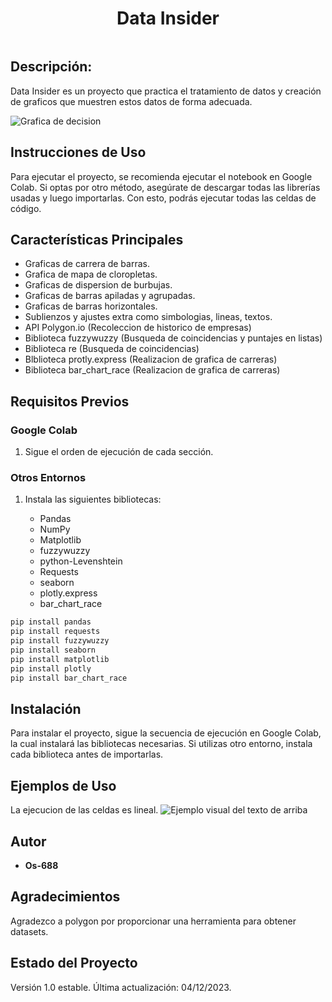 <p align="center">
   <h1 align="center"> Data Insider</h1>
</p>


<p align="center">
  <img src="" alt="">
</p>

## Descripción:

Data Insider es un proyecto que practica el tratamiento de datos y creación de graficos que muestren estos datos de forma adecuada.

![Grafica de decision]()

## Instrucciones de Uso

Para ejecutar el proyecto, se recomienda ejecutar el notebook en Google Colab. Si optas por otro método, asegúrate de descargar todas las librerías usadas y luego importarlas. Con esto, podrás ejecutar todas las celdas de código.

## Características Principales

- Graficas de carrera de barras.
- Grafica de mapa de cloropletas.
- Graficas de dispersion de burbujas.
- Graficas de barras apiladas y agrupadas.
- Graficas de barras horizontales.
- Sublienzos y ajustes extra como simbologias, lineas, textos.
- API Polygon.io (Recoleccion de historico de empresas)
- Biblioteca fuzzywuzzy (Busqueda de coincidencias y puntajes en listas)
- Biblioteca re (Busqueda de coincidencias)
- Blblioteca protly.express (Realizacion de grafica de carreras)
- Biblioteca bar_chart_race (Realizacion de grafica de carreras)


## Requisitos Previos

### Google Colab
1. Sigue el orden de ejecución de cada sección.

### Otros Entornos
1. Instala las siguientes bibliotecas:
   
   - Pandas
   - NumPy
   - Matplotlib
   - fuzzywuzzy
   - python-Levenshtein
   - Requests
   - seaborn
   - plotly.express
   - bar_chart_race


```python
pip install pandas
pip install requests
pip install fuzzywuzzy
pip install seaborn
pip install matplotlib
pip install plotly
pip install bar_chart_race
```

## Instalación

Para instalar el proyecto, sigue la secuencia de ejecución en Google Colab, la cual instalará las bibliotecas necesarias. Si utilizas otro entorno, instala cada biblioteca antes de importarlas.

## Ejemplos de Uso

La ejecucion de las celdas es lineal.
![Ejemplo visual del texto de arriba](images/ejemplo%20de%20uso.PNG)

## Autor

- **Os-688**

## Agradecimientos

Agradezco a polygon por proporcionar una herramienta para obtener datasets.

## Estado del Proyecto

Versión 1.0 estable. Última actualización: 04/12/2023.
